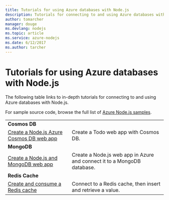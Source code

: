 ```yaml
---
title: Tutorials for using Azure databases with Node.js
description: Tutorials for connecting to and using Azure databases with Node.js.
author: tomarcher
manager: douge
ms.devlang: nodejs
ms.topic: article
ms.service: azure-nodejs
ms.date: 6/12/2017
ms.author: tarcher
---
```


# Tutorials for using Azure databases with Node.js

The following table links to in-depth tutorials for connecting to and using Azure databases with Node.js. 

For sample source code, browse the full list of [Azure Node.js samples](https://azure.microsoft.com/resources/samples/?term=nodejs).

| | |
|---|---|
| **Cosmos DB** ||
| [Create a Node.js Azure Cosmos DB web app](../documentdb/documentdb-nodejs-application.md?toc=/azure/node/toc.json&bc=/azure/node/toc.json) | Create a Todo web app with Cosmos DB.  |
| **MongoDB** ||
| [Create a Node.js and MongoDB web app](../app-service-web/app-service-web-tutorial-nodejs-mongodb-app.md?toc=/azure/node/toc.json&bc=/azure/node/toc.json) | Create a Node.js web app in Azure and connect it to a MongoDB database.  |
| **Redis Cache** | |
| [Create and consume a Redis cache](../redis-cache/cache-nodejs-get-started.md?toc=/azure/node/toc.json&bc=/azure/node/toc.json) | Connect to a Redis cache, then insert and retrieve a value.
